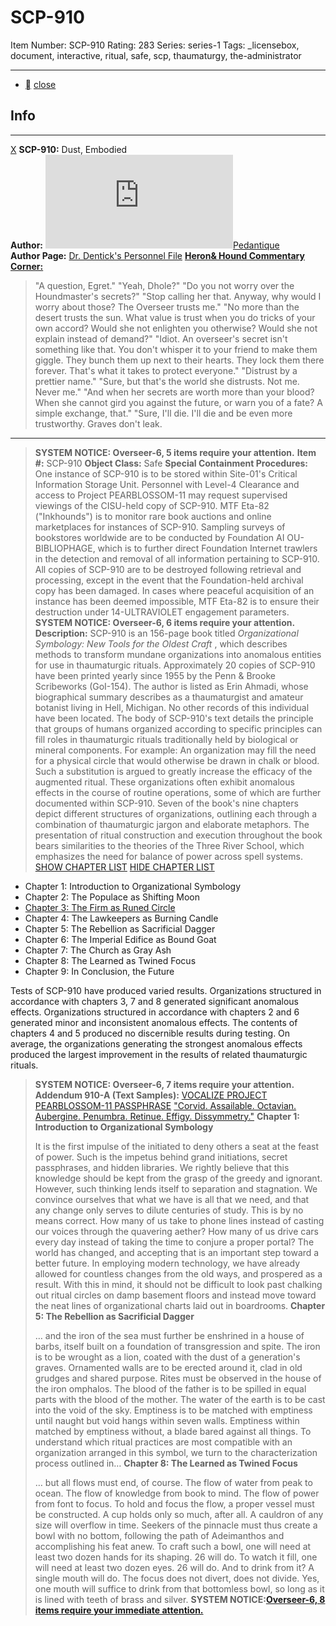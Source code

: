 # SCP-910
Item Number: SCP-910
Rating: 283
Series: series-1
Tags: _licensebox, document, interactive, ritual, safe, scp, thaumaturgy, the-administrator

---

  * [](javascript:;)
[close](javascript:;)
## Info
* * *
[X](javascript:;)
**SCP-910:** Dust, Embodied  
**Author:** [![Pedantique](https://www.wikidot.com/avatar.php?userid=3118444&amp;size=small&amp;timestamp=1736630052)](http://www.wikidot.com/user:info/pedantique)[Pedantique](http://www.wikidot.com/user:info/pedantique)  
**Author Page:** [Dr. Dentick's Personnel File](http://www.scp-wiki.net/pedantique-personnel-file)
**[Heron& Hound Commentary Corner:](http://www.scp-wiki.net/maim-the-sky-slay-the-sun-hub)**
> "A question, Egret."
> "Yeah, Dhole?"
> "Do you not worry over the Houndmaster's secrets?"
> "Stop calling her that. Anyway, why would I worry about those? The Overseer trusts me."
> "No more than the desert trusts the sun. What value is trust when you do tricks of your own accord? Would she not enlighten you otherwise? Would she not explain instead of demand?"
> "Idiot. An overseer's secret isn't something like that. You don't whisper it to your friend to make them giggle. They bunch them up next to their hearts. They lock them there forever. That's what it takes to protect everyone."
> "Distrust by a prettier name."
> "Sure, but that's the world she distrusts. Not me. Never me."
> "And when her secrets are worth more than your blood? When she cannot gird you against the future, or warn you of a fate? A simple exchange, that."
> "Sure, I'll die. I'll die and be even more trustworthy. Graves don't leak.
* * *

> **SYSTEM NOTICE: Overseer-6, 5 items require your attention.**
**Item #:** SCP-910
**Object Class:** Safe
**Special Containment Procedures:** One instance of SCP-910 is to be stored within Site-01's Critical Information Storage Unit. Personnel with Level-4 Clearance and access to Project PEARBLOSSOM-11 may request supervised viewings of the CISU-held copy of SCP-910.
MTF Eta-82 ("Inkhounds") is to monitor rare book auctions and online marketplaces for instances of SCP-910. Sampling surveys of bookstores worldwide are to be conducted by Foundation AI OU-BIBLIOPHAGE, which is to further direct Foundation Internet trawlers in the detection and removal of all information pertaining to SCP-910.
All copies of SCP-910 are to be destroyed following retrieval and processing, except in the event that the Foundation-held archival copy has been damaged. In cases where peaceful acquisition of an instance has been deemed impossible, MTF Eta-82 is to ensure their destruction under 14-ULTRAVIOLET engagement parameters.
> **SYSTEM NOTICE: Overseer-6, 6 items require your attention.**
**Description:** SCP-910 is an 156-page book titled _Organizational Symbology: New Tools for the Oldest Craft_ , which describes methods to transform mundane organizations into anomalous entities for use in thaumaturgic rituals. Approximately 20 copies of SCP-910 have been printed yearly since 1955 by the Penn & Brooke Scribeworks (GoI-154). The author is listed as Erin Ahmadi, whose biographical summary describes as a thaumaturgist and amateur botanist living in Hell, Michigan. No other records of this individual have been located.
The body of SCP-910's text details the principle that groups of humans organized according to specific principles can fill roles in thaumaturgic rituals traditionally held by biological or mineral components. For example: An organization may fill the need for a physical circle that would otherwise be drawn in chalk or blood. Such a substitution is argued to greatly increase the efficacy of the augmented ritual. These organizations often exhibit anomalous effects in the course of routine operations, some of which are further documented within SCP-910.
Seven of the book's nine chapters depict different structures of organizations, outlining each through a combination of thaumaturgic jargon and elaborate metaphors. The presentation of ritual construction and execution throughout the book bears similarities to the theories of the Three River School, which emphasizes the need for balance of power across spell systems.
[SHOW CHAPTER LIST](javascript:;)
[HIDE CHAPTER LIST](javascript:;)
  * Chapter 1: Introduction to Organizational Symbology
  * Chapter 2: The Populace as Shifting Moon
  * [Chapter 3: The Firm as Runed Circle](http://www.scp-wiki.net/scp-3442)
  * Chapter 4: The Lawkeepers as Burning Candle
  * Chapter 5: The Rebellion as Sacrificial Dagger
  * Chapter 6: The Imperial Edifice as Bound Goat
  * Chapter 7: The Church as Gray Ash
  * Chapter 8: The Learned as Twined Focus
  * Chapter 9: In Conclusion, the Future

Tests of SCP-910 have produced varied results. Organizations structured in accordance with chapters 3, 7 and 8 generated significant anomalous effects. Organizations structured in accordance with chapters 2 and 6 generated minor and inconsistent anomalous effects. The contents of chapters 4 and 5 produced no discernible results during testing. On average, the organizations generating the strongest anomalous effects produced the largest improvement in the results of related thaumaturgic rituals.
> **SYSTEM NOTICE: Overseer-6, 7 items require your attention.**
**Addendum 910-A (Text Samples):**
[VOCALIZE PROJECT PEARBLOSSOM-11 PASSPHRASE](javascript:;)
["Corvid. Assailable. Octavian. Aubergine. Penumbra. Retinue. Effigy. Dissymmetry."](javascript:;)
> **Chapter 1: Introduction to Organizational Symbology**  
>    
>  It is the first impulse of the initiated to deny others a seat at the feast of power. Such is the impetus behind grand initiations, secret passphrases, and hidden libraries. We rightly believe that this knowledge should be kept from the grasp of the greedy and ignorant. However, such thinking lends itself to separation and stagnation. We convince ourselves that what we have is all that we need, and that any change only serves to dilute centuries of study. This is by no means correct.
> How many of us take to phone lines instead of casting our voices through the quavering aether? How many of us drive cars every day instead of taking the time to conjure a proper portal? The world has changed, and accepting that is an important step toward a better future. In employing modern technology, we have already allowed for countless changes from the old ways, and prospered as a result. With this in mind, it should not be difficult to look past chalking out ritual circles on damp basement floors and instead move toward the neat lines of organizational charts laid out in boardrooms.
> **Chapter 5: The Rebellion as Sacrificial Dagger**  
>    
>  … and the iron of the sea must further be enshrined in a house of barbs, itself built on a foundation of transgression and spite. The iron is to be wrought as a lion, coated with the dust of a generation's graves. Ornamented walls are to be erected around it, clad in old grudges and shared purpose.
> Rites must be observed in the house of the iron omphalos. The blood of the father is to be spilled in equal parts with the blood of the mother. The water of the earth is to be cast into the void of the sky. Emptiness is to be matched with emptiness until naught but void hangs within seven walls. Emptiness within matched by emptiness without, a blade bared against all things.
> To understand which ritual practices are most compatible with an organization arranged in this symbol, we turn to the characterization process outlined in…
> **Chapter 8: The Learned as Twined Focus**  
>    
>  … but all flows must end, of course. The flow of water from peak to ocean. The flow of knowledge from book to mind. The flow of power from font to focus. To hold and focus the flow, a proper vessel must be constructed. A cup holds only so much, after all. A cauldron of any size will overflow in time. Seekers of the pinnacle must thus create a bowl with no bottom, following the path of Adeimanthos and accomplishing his feat anew.
> To craft such a bowl, one will need at least two dozen hands for its shaping. 26 will do. To watch it fill, one will need at least two dozen eyes. 26 will do. And to drink from it? A single mouth will do. The focus does not divert, does not divide. Yes, one mouth will suffice to drink from that bottomless bowl, so long as it is lined with teeth of brass and silver.
> **SYSTEM NOTICE:[Overseer-6, 8 items require your immediate attention.](https://scp-wiki.wikidot.com/local--files/scp-910/SCP-910.html)**